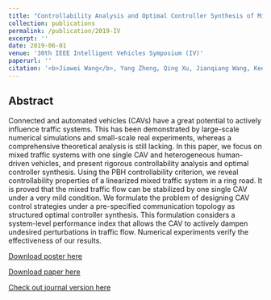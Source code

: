 ```yaml
---
title: "Controllability Analysis and Optimal Controller Synthesis of Mixed Traffic Systems"
collection: publications
permalink: /publication/2019-IV
excerpt: ''
date: 2019-06-01
venue: '30th IEEE Intelligent Vehicles Symposium (IV)'
paperurl: ''
citation: '<b>Jiawei Wang</b>, Yang Zheng, Qing Xu, Jianqiang Wang, Keqiang Li. &quot;Controllability Analysis and Optimal Controller Synthesis of Mixed Traffic Systems&quot;. <i>30th IEEE Intelligent Vehicles Symposium (IV)</i>, 2019.'
---
```

Abstract
---
Connected and automated vehicles (CAVs) have a great potential to actively influence traffic systems. This has been demonstrated by large-scale numerical simulations and small-scale real experiments, whereas a comprehensive theoretical analysis is still lacking. In this paper, we focus on mixed traffic systems with one single CAV and heterogeneous human-driven vehicles, and present rigorous controllability analysis and optimal controller synthesis. Using the PBH controllability criterion, we reveal controllability properties of a linearized mixed traffic system in a ring road. It is proved that the mixed traffic flow can be stabilized by one single CAV under a very mild condition. We formulate the problem of designing CAV control strategies under a pre-specified communication topology as structured optimal controller synthesis. This formulation considers a system-level performance index that allows the CAV to actively dampen undesired perturbations in traffic flow. Numerical experiments verify the effectiveness of our results.

[Download poster here](https://wangjw18.github.io/files/2019-IV-poster.pdf)

[Download paper here](https://wangjw18.github.io/files/2019-IV.pdf)

[Check out journal version here](https://wangjw18.github.io/files/2020-arXiv-Controllability.pdf)